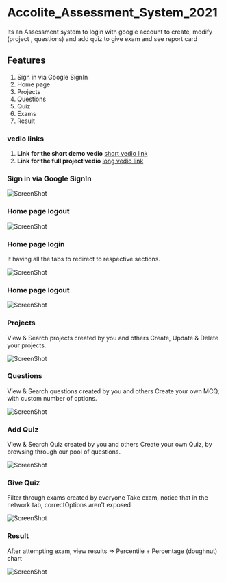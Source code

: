 # Accolite_Assessment_System_2021

Its an Assessment system to login with google account to create, modify (project , questions) and add quiz to give exam  and  see report card

## Features
1. Sign in via Google SignIn
2. Home page
3. Projects
4. Questions
5. Quiz
6. Exams
7. Result

### vedio links
1. **Link for the short demo vedio** [short vedio link](https://drive.google.com/file/d/1pzvlf6Wk1GF9GhUvwEtAYUwp_ASGF4DJ/view?usp=sharing)
2. **Link for the full project vedio** [long vedio link](https://drive.google.com/file/d/1Xs9A5Jgwxj0Ej_rv6xTitBt1E5aF1DFY/view?usp=sharing)

### Sign in via Google SignIn

![ScreenShot](https://github.com/psubh/Accolite_Assessment_System_2021/blob/main/screenshots/google_login.png)

### Home page logout

![ScreenShot](https://github.com/psubh/Accolite_Assessment_System_2021/blob/main/screenshots/home_page_logout.png)

### Home page login
It having all the tabs to redirect to respective sections.

![ScreenShot](https://github.com/psubh/Accolite_Assessment_System_2021/blob/main/screenshots/home_page.png)

### Home page logout

![ScreenShot](https://github.com/psubh/Accolite_Assessment_System_2021/blob/main/screenshots/home_page_logout.png)

### Projects 
View & Search projects created by you and others Create, Update & Delete your projects.

![ScreenShot](https://github.com/psubh/Accolite_Assessment_System_2021/blob/main/screenshots/project_page.png)

### Questions
View & Search questions created by you and others Create your own MCQ, with custom number of options.

![ScreenShot](https://github.com/psubh/Accolite_Assessment_System_2021/blob/main/screenshots/question_page.png)

### Add Quiz
View & Search Quiz created by you and others Create your own Quiz, by browsing through our pool of questions.

![ScreenShot](https://github.com/psubh/Accolite_Assessment_System_2021/blob/main/screenshots/add_quiz.png)

### Give Quiz
Filter through exams created by everyone Take exam, notice that in the network tab, correctOptions aren't exposed

![ScreenShot](https://github.com/psubh/Accolite_Assessment_System_2021/blob/main/screenshots/take_quiz.png)

### Result 
After attempting exam, view results ⇒ Percentile + Percentage (doughnut) chart

![ScreenShot](https://github.com/psubh/Accolite_Assessment_System_2021/blob/main/screenshots/result.png)
